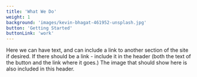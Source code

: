 ```yaml
---
title: 'What We Do'
weight: 1
background: 'images/kevin-bhagat-461952-unsplash.jpg'
button: 'Getting Started'
buttonLink: 'work'
---
```


Here we can have text, and can include a link to another section of the site if desired. If there should be a link - include it in the header (both the text of the button and the link where it goes.) The image that should show here is also included in this header.
